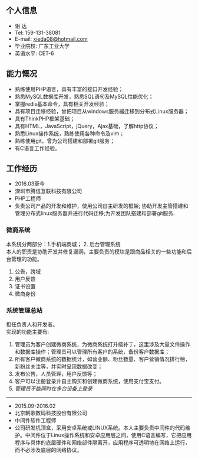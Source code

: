 ## 个人信息

- 谢 达		 
- Tel: 159-131-38081        
- E-mail: xieda08@hotmail.com
- 毕业院校: 广东工业大学
- 英语水平: CET-6

## 能力慨况

- 熟练使用PHP语言，具有丰富的接口开发经验；
- 熟悉MySQL数据库开发，熟悉SQL语句及MySQL性能优化；
- 掌握redis基本命令，具有相关开发经验；
- 具有项目迁移经验，曾把项目从windows服务器迁移到分布式Linux服务器；
- 具有ThinkPHP框架基础；
- 具有HTML，JavaScript，jQuery，Ajax基础，了解http协议；
- 熟悉Linux操作系统，熟练使用各种命令及vim；
- 熟练使用git，曾为公司搭建和部署git服务；
- 有C语言工作经验。

## 工作经历

- 2016.03至今
- 深圳市腾信互联科技有限公司
- PHP工程师
- 负责公司产品的开发和维护，使用公司自主研发的框架; 协助开发主管搭建和管理分布式linux服务器并进行代码迁移;为开发团队搭建和部署git服务.

### 微商系统

本系统分两部分：1.手机端商城； 2. 后台管理系统  
本人的职责是协助开发并修复漏洞，主要负责的模块是跟商品相关的一些功能和后台管理的功能。

1. 公告，跨域
2. 用户反馈 
3. 证书设置
4. 微商身份

### 系统管理总站

担任负责人和开发者。  
实现的功能主要有:

1. 管理员为客户创建微商系统，为微商系统打升级补丁，这里涉及大量文件操作和数据库操作；管理员可以管理所有客户的系统，备份客户数据库；
2. 所有客户微商系统的数据统计，如营业额、粉丝数量、客户营销情况排行榜，新粉丝关注等，并实时呈现数据改变；
3. 发布公告，人员管理，用户反馈等；
4. 客户可以注册登录并自主购买和创建微商系统，使用支付宝支付。
5. *管理员不能同时在多台设备上登录*  

----------

- 2015.09-2016.02
- 北京朝歌数码科技股份有限公司
- 中间件软件工程师
- 公司研发机顶盒，采用安卓系统或LINUX系统。本人主要负责中间件的代码维护。中间件位于Linux操作系统和安卓应用层之间，使用C语言编写，它把应用程序与具体的底层硬件和网络部件隔离开，应用程序可透明地在网络上运行，而不必涉及底层的网络协议。
